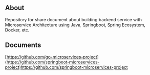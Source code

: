 ## About
Repository for share document about building backend service with Microservice Architecture using Java, Springboot, Spring Ecosystem, Docker, etc.

## Documents
[https://github.com/go-microservices-project](https://github.com/springboot-microservices-project)https://github.com/springboot-microservices-project
